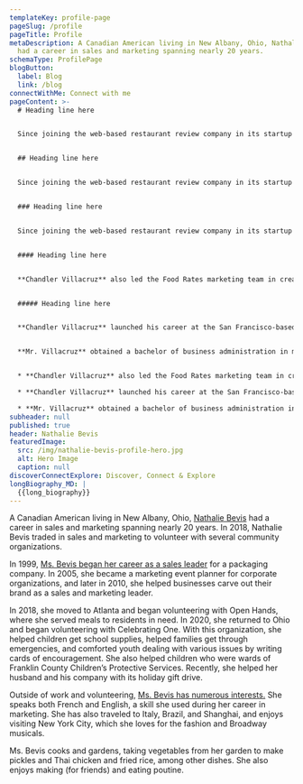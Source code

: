 ```yaml
---
templateKey: profile-page
pageSlug: /profile
pageTitle: Profile
metaDescription: A Canadian American living in New Albany, Ohio, Nathalie Bevis
  had a career in sales and marketing spanning nearly 20 years.
schemaType: ProfilePage
blogButton:
  label: Blog
  link: /blog
connectWithMe: Connect with me
pageContent: >-
  # Heading line here


  Since joining the web-based restaurant review company in its startup phase, **Chandler Villacruz** has spearheaded market research activities that have allowed the firm to build effective advertising campaigns and achieve sound business growth.


  ## Heading line here


  Since joining the web-based restaurant review company in its startup phase, **Chandler Villacruz** has spearheaded market research activities that have allowed the firm to build effective advertising campaigns and achieve sound business growth.


  ### Heading line here


  Since joining the web-based restaurant review company in its startup phase, **Chandler Villacruz** has spearheaded market research activities that have allowed the firm to build effective advertising campaigns and achieve sound business growth.


  #### Heading line here


  **Chandler Villacruz** also led the Food Rates marketing team in creating a successful *user rewards program* that boosted online signups by 10,000 accounts in its first 30 days. For his achievements in his field, the [San Francisco Business Times](file:///home/surajit/Downloads/executives%20(2)/executives/profile.html#) recognized him as one of its “40 Under 40” *business leaders* in 2014.


  ##### Heading line here


  **Chandler Villacruz** launched his career at the San Francisco-based Healthy Living. After only six years with the firm, he advanced from his position of marketing associate to the role of marketing director.


  **Mr. Villacruz** obtained a bachelor of business administration in marketing from the Mays Business School at Texas A&M University, where he pursued the Advertising Strategy career track. Subsequently, he earned a master of science in marketing at the University of Southern California.


  * **Chandler Villacruz** also led the Food Rates marketing team in creating a successful *user rewards program* that boosted online signups by 10,000 accounts in its first 30 days. For his achievements in his field, the [San Francisco Business Times](file:///home/surajit/Downloads/executives%20(2)/executives/profile.html#) recognized him as one of its “40 Under 40” *business leaders* in 2014.

  * **Chandler Villacruz** launched his career at the San Francisco-based Healthy Living. After only six years with the firm, he advanced from his position of marketing associate to the role of marketing director.

  * **Mr. Villacruz** obtained a bachelor of business administration in marketing from the Mays Business School at Texas A&M University, where he pursued the Advertising Strategy career track. Subsequently, he earned a master of science in marketing at the University of Southern California.
subheader: null
published: true
header: Nathalie Bevis
featuredImage:
  src: /img/nathalie-bevis-profile-hero.jpg
  alt: Hero Image
  caption: null
discoverConnectExplore: Discover, Connect & Explore
longBiography_MD: |
  {{long_biography}}
---
```

A Canadian American living in New Albany, Ohio, [Nathalie Bevis](https://nbevis.tumblr.com/) had a career in sales and marketing spanning nearly 20 years. In 2018, Nathalie Bevis traded in sales and marketing to volunteer with several community organizations.

In 1999, [Ms. Bevis began her career as a sales leader](https://medium.com/@nathaliebevis) for a packaging company. In 2005, she became a marketing event planner for corporate organizations, and later in 2010, she helped businesses carve out their brand as a sales and marketing leader.

In 2018, she moved to Atlanta and began volunteering with Open Hands, where she served meals to residents in need. In 2020, she returned to Ohio and began volunteering with Celebrating One. With this organization, she helped children get school supplies, helped families get through emergencies, and comforted youth dealing with various issues by writing cards of encouragement. She also helped children who were wards of Franklin County Children’s Protective Services. Recently, she helped her husband and his company with its holiday gift drive.

Outside of work and volunteering, [Ms. Bevis has numerous interests.](https://nathaliedbevis.weebly.com/) She speaks both French and English, a skill she used during her career in marketing. She has also traveled to Italy, Brazil, and Shanghai, and enjoys visiting New York City, which she loves for the fashion and Broadway musicals.

Ms. Bevis cooks and gardens, taking vegetables from her garden to make pickles and Thai chicken and fried rice, among other dishes. She also enjoys making (for friends) and eating poutine.